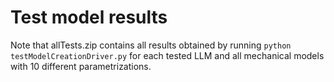 # Test model results
Note that allTests.zip contains all results obtained by running `python testModelCreationDriver.py` for each tested LLM and all mechanical models with 10 different parametrizations.

